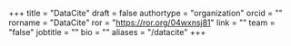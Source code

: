 +++ 
title = "DataCite" 
draft = false
authortype = "organization"
orcid =  ""
rorname = "DataCite"
ror = "https://ror.org/04wxnsj81"
link = ""
team = "false"
jobtitle = ""
bio = ""
aliases = "/datacite"
+++ 


